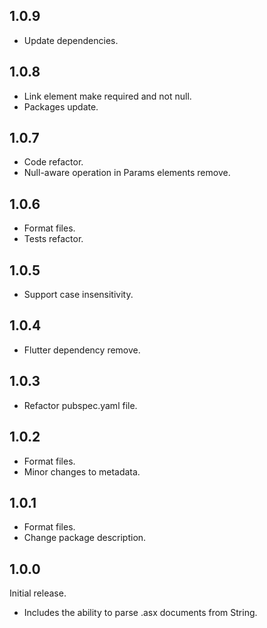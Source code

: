 ## 1.0.9

- Update dependencies.

## 1.0.8

- Link element make required and not null.
- Packages update.

## 1.0.7

- Code refactor.
- Null-aware operation in Params elements remove.

## 1.0.6

- Format files.
- Tests refactor.

## 1.0.5

- Support case insensitivity.

## 1.0.4

- Flutter dependency remove.

## 1.0.3

- Refactor pubspec.yaml file.

## 1.0.2

- Format files.
- Minor changes to metadata.

## 1.0.1

- Format files.
- Change package description.

## 1.0.0

Initial release.

- Includes the ability to parse .asx documents from String.
